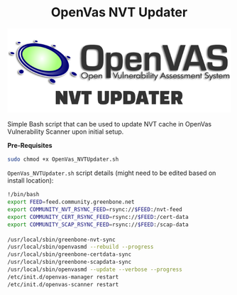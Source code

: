 <h1 align=center> OpenVas NVT Updater </h1

![](Images/open_vas_logo.png)

Simple Bash script that can be used to update NVT cache in OpenVas Vulnerability Scanner upon initial setup.

**Pre-Requisites**

```bash
sudo chmod +x OpenVas_NVTUpdater.sh
```

`OpenVas_NVTUpdater.sh` script details (might need to be edited based on install location):

 ```bash
 !/bin/bash
export FEED=feed.community.greenbone.net
export COMMUNITY_NVT_RSYNC_FEED=rsync://$FEED:/nvt-feed
export COMMUNITY_CERT_RSYNC_FEED=rsync://$FEED:/cert-data
export COMMUNITY_SCAP_RSYNC_FEED=rsync://$FEED:/scap-data

/usr/local/sbin/greenbone-nvt-sync
/usr/local/sbin/openvasmd --rebuild --progress
/usr/local/sbin/greenbone-certdata-sync
/usr/local/sbin/greenbone-scapdata-sync
/usr/local/sbin/openvasmd --update --verbose --progress
/etc/init.d/openvas-manager restart
/etc/init.d/openvas-scanner restart
 ```
